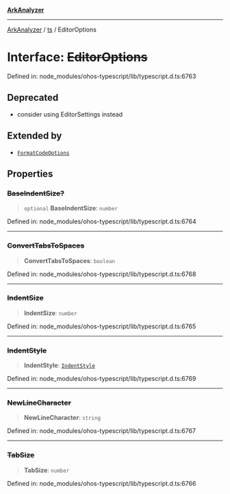 [**ArkAnalyzer**](../../../../README.md)

***

[ArkAnalyzer](../../../../globals.md) / [ts](../README.md) / EditorOptions

# Interface: ~~EditorOptions~~

Defined in: node\_modules/ohos-typescript/lib/typescript.d.ts:6763

## Deprecated

- consider using EditorSettings instead

## Extended by

- [`FormatCodeOptions`](FormatCodeOptions.md)

## Properties

### ~~BaseIndentSize?~~

> `optional` **BaseIndentSize**: `number`

Defined in: node\_modules/ohos-typescript/lib/typescript.d.ts:6764

***

### ~~ConvertTabsToSpaces~~

> **ConvertTabsToSpaces**: `boolean`

Defined in: node\_modules/ohos-typescript/lib/typescript.d.ts:6768

***

### ~~IndentSize~~

> **IndentSize**: `number`

Defined in: node\_modules/ohos-typescript/lib/typescript.d.ts:6765

***

### ~~IndentStyle~~

> **IndentStyle**: [`IndentStyle`](../enumerations/IndentStyle.md)

Defined in: node\_modules/ohos-typescript/lib/typescript.d.ts:6769

***

### ~~NewLineCharacter~~

> **NewLineCharacter**: `string`

Defined in: node\_modules/ohos-typescript/lib/typescript.d.ts:6767

***

### ~~TabSize~~

> **TabSize**: `number`

Defined in: node\_modules/ohos-typescript/lib/typescript.d.ts:6766
